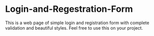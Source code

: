 # Login-and-Regestration-Form
This is a web page of simple login and registration form with complete validation and beautiful styles. Feel free to use this on your project.
